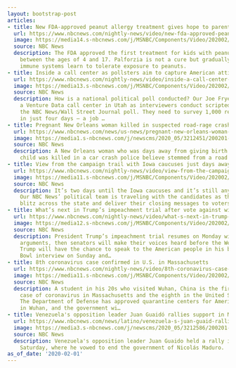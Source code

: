 ```yaml
---
layout: bootstrap-post
articles:
- title: New FDA-approved peanut allergy treatment gives hope to parents
  url: https://www.nbcnews.com/nightly-news/video/new-fda-approved-peanut-allergy-treatment-gives-hope-to-parents-77967941749
  image: https://media14.s-nbcnews.com/j/MSNBC/Components/Video/202002/nn_emc_new_peanut_allergy_drug_approved_200201_1920x1080.nbcnews-fp-1200-630.jpg
  source: NBC News
  description: The FDA approved the first treatment for kids with peanut allergies
    between the ages of 4 and 17. Palforzia is not a cure but gradually helps patients’
    immune systems learn to tolerate exposure to peanuts.
- title: Inside a call center as pollsters aim to capture American attitudes
  url: https://www.nbcnews.com/nightly-news/video/inside-a-call-center-as-pollsters-aim-to-capture-american-attitudes-77966917542
  image: https://media13.s-nbcnews.com/j/MSNBC/Components/Video/202002/nn_jfr_can_we_trust_polling_200201_1920x1080.nbcnews-fp-1200-630.jpg
  source: NBC News
  description: How is a national political poll conducted? Our Joe Fryer goes inside
    a Venture Data call center in Utah as interviewers conduct scripted surveys for
    the NBC News/Wall Street Journal poll. They need to survey 1,000 registered voters
    in just four days — a job …
- title: Pregnant New Orleans woman killed in suspected road-rage crash
  url: https://www.nbcnews.com/news/us-news/pregnant-new-orleans-woman-killed-suspected-road-rage-crash-n1128271
  image: https://media1.s-nbcnews.com/j/newscms/2020_05/3212451/200201-crash-al-1451_5346d66fb7a79242e7fa1417453c0cdb.nbcnews-fp-1200-630.jpg
  source: NBC News
  description: A New Orleans woman who was days away from giving birth to her second
    child was killed in a car crash police believe stemmed from a road rage incident.
- title: View from the campaign trail with Iowa caucuses just days away
  url: https://www.nbcnews.com/nightly-news/video/view-from-the-campaign-trail-with-iowa-caucuses-just-days-away-77967429568
  image: https://media11.s-nbcnews.com/j/MSNBC/Components/Video/202002/nn_road_warriors_iowa_200201_1920x1080.nbcnews-fp-1200-630.jpg
  source: NBC News
  description: It’s two days until the Iowa caucuses and it’s still anyone’s race.
    Our NBC News’ political team is traveling with the candidates as they make a final
    blitz across the state and deliver their closing messages to voters.
- title: What’s next in Trump’s impeachment trial after vote against witnesses
  url: https://www.nbcnews.com/nightly-news/video/what-s-next-in-trump-s-impeachment-trial-after-vote-against-witnesses-77967941534
  image: https://media12.s-nbcnews.com/j/MSNBC/Components/Video/202002/nn_kod_impeachment_next_steps_200201_1920x1080.nbcnews-fp-1200-630.jpg
  source: NBC News
  description: President Trump’s impeachment trial resumes on Monday with closing
    arguments, then senators will make their voices heard before the Wednesday vote.
    Trump will have the chance to speak to the American people in his big annual Super
    Bowl interview on Sunday and…
- title: 8th coronavirus case confirmed in U.S. in Massachusetts
  url: https://www.nbcnews.com/nightly-news/video/8th-coronavirus-case-confirmed-in-u-s-in-massachusetts-77965893934
  image: https://media11.s-nbcnews.com/j/MSNBC/Components/Video/202002/nn_sha_coronavirus_new_restrictions_200201_1920x1080.nbcnews-fp-1200-630.jpg
  source: NBC News
  description: A student in his 20s who visited Wuhan, China is the first confirmed
    case of coronavirus in Massachusetts and the eighth in the United States so far.
    The Department of Defense has approved quarantine centers for Americans stuck
    in Wuhan, and the government wi…
- title: Venezuela's opposition leader Juan Guaidó rallies support in Miami
  url: https://www.nbcnews.com/news/latino/venezuela-s-juan-guaid-rallies-support-miami-while-possible-meeting-n1128346
  image: https://media3.s-nbcnews.com/j/newscms/2020_05/3212586/200201-juan-guaido-al-1724_6343a9d64e2210b9ad7512dffdaa83ab.nbcnews-fp-1200-630.jpg
  source: NBC News
  description: Venezuela's opposition leader Juan Guaido held a rally in Miami on
    Saturday, where he vowed to end the government of Nicolás Maduro.
as_of_date: '2020-02-01'
---
```


